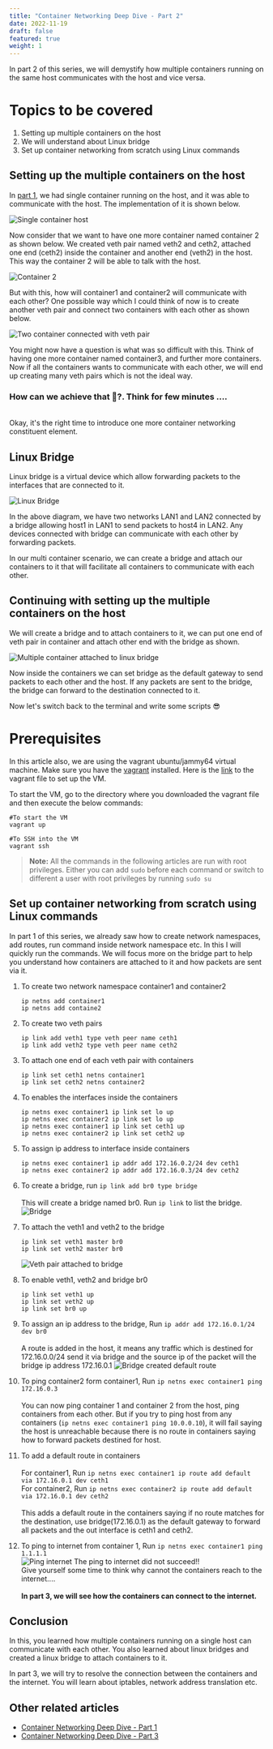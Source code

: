 ```yaml
---
title: "Container Networking Deep Dive - Part 2"
date: 2022-11-19
draft: false
featured: true
weight: 1
---
```


In part 2 of this series, we will demystify how multiple containers running on the same host communicates with the host and vice versa.

# Topics to be covered
1. Setting up multiple containers on the host
2. We will understand about Linux bridge
3. Set up container networking from scratch using Linux commands

## Setting up the multiple containers on the host

In [part 1](/blog/container-networking-deep-dive-p1/), we had single container running on the host, and it was able to communicate with the host. The
implementation of it is shown below.

![Single container host](/images/blog/container-networking-deep-dive-p2/single-container-host.png)

Now consider that we want to have one more container named container 2 as shown below. We created veth pair named veth2 and ceth2, attached
one end (ceth2) inside the container and another end (veth2) in the host. This way the container 2 will be able to talk with the host.

![Container 2](/images/blog/container-networking-deep-dive-p2/container-2.png)

But with this, how will container1 and container2 will communicate with each other? One possible way which I could think of now is to create
another veth pair and connect two containers with each other as shown below.

![Two container connected with veth pair](/images/blog/container-networking-deep-dive-p2/two-containers-with-veth-pair-connected.png)

You might now have a question is what was so difficult with this. Think of having one more container named container3, and further more containers.
Now if all the containers wants to communicate with each other, we will end up creating many veth pairs which is not the ideal way.

### How can we achieve that 🤔?. Think for few minutes  ....
\
Okay, it's the right time to introduce one more container networking constituent element.

## Linux Bridge

Linux bridge is a virtual device which allow forwarding packets to the interfaces that are connected to it.

![Linux Bridge](/images/blog/container-networking-deep-dive-p2/linux-bridge.png)

In the above diagram, we have two networks LAN1 and LAN2 connected by a bridge allowing host1 in LAN1 to send packets to host4 in LAN2.
Any devices connected with bridge can communicate with each other by forwarding packets.

In our multi container scenario, we can create a bridge and attach our containers to it that will facilitate all containers to communicate with each other.

## Continuing with setting up the multiple containers on the host

We will create a bridge and to attach containers to it, we can put one end of veth pair in container and attach other end with the bridge as shown.

![Multiple container attached to linux bridge](/images/blog/container-networking-deep-dive-p2/containers-attached-to-bridge.png)

Now inside the containers we can set bridge as the default gateway to send packets to each other and the host. If any packets are sent to the bridge,
the bridge can forward to the destination connected to it.

Now let's switch back to the terminal and write some scripts 😎

# Prerequisites
In this article also, we are using the vagrant ubuntu/jammy64 virtual machine. Make sure you have the
[vagrant](https://developer.hashicorp.com/vagrant/downloads) installed.
Here is the [link](https://github.com/arihant-2310/Container-Networking-Deep-Dive/blob/main/1-single-network-namespace/Vagrantfile) to the vagrant
file to set up the VM.

To start the VM, go to the directory where you downloaded the vagrant file and then execute the below commands:
```shell
#To start the VM
vagrant up

#To SSH into the VM
vagrant ssh
```

> **Note:** All the commands in the following articles are run with root privileges. Either you can add `sudo` before each command or switch to different a user with root
> privileges by running `sudo su`

## Set up container networking from scratch using Linux commands

In part 1 of this series, we already saw how to create network namespaces, add routes, run command inside network namespace etc. In this 
I will quickly run the commands. We will focus more on the bridge part to help you understand how containers are attached to it and how packets are sent via it.

1. To create two network namespace container1 and container2
    ```shell
    ip netns add container1
    ip netns add containe2
    ```

2. To create two veth pairs
    ```shell
    ip link add veth1 type veth peer name ceth1
    ip link add veth2 type veth peer name ceth2
    ```

3. To attach one end of each veth pair with containers
    ```shell
    ip link set ceth1 netns container1
    ip link set ceth2 netns container2
    ```

4. To enables the interfaces inside the containers
    ```shell
    ip netns exec container1 ip link set lo up
    ip netns exec container2 ip link set lo up
    ip netns exec container1 ip link set ceth1 up
    ip netns exec container2 ip link set ceth2 up
    ```

5. To assign ip address to interface inside containers
   ```shell
   ip netns exec container1 ip addr add 172.16.0.2/24 dev ceth1
   ip netns exec container2 ip addr add 172.16.0.3/24 dev ceth2
   ```

6. To create a bridge, run `ip link add br0 type bridge`  
\
This will create a bridge named br0. Run `ip link` to list the bridge.
![Bridge](/images/blog/container-networking-deep-dive-p2/terminal-bridge.png)

7. To attach the veth1 and veth2 to the bridge
   ```shell
   ip link set veth1 master br0
   ip link set veth2 master br0
   ```
   ![Veth pair attached to bridge](/images/blog/container-networking-deep-dive-p2/veth-pair-bridge-terminal.png)

8. To enable veth1, veth2 and bridge br0
   ```shell
   ip link set veth1 up
   ip link set veth2 up
   ip link set br0 up
   ```

9. To assign an ip address to the bridge, Run `ip addr add 172.16.0.1/24 dev br0`  
\
A route is added in the host, it means any traffic which is destined for 172.16.0.0/24 send it via bridge and
the source ip of the packet will the bridge ip address 172.16.0.1
![Bridge created default route](/images/blog/container-networking-deep-dive-p2/bridge-default-route.png)

10. To ping container2 form container1, Run `ip netns exec container1 ping 172.16.0.3`   
\
You can now ping container 1 and container 2 from the host, ping containers from each other. But if 
you try to ping host from any containers (`ip netns exec container1 ping 10.0.0.10`), it will fail saying the host is unreachable
because there is no route in containers saying how to forward packets destined for host.

11. To add a default route in containers    
\
For container1, Run `ip netns exec container1 ip route add default via 172.16.0.1 dev ceth1`  
For container2, Run `ip netns exec container2 ip route add default via 172.16.0.1 dev ceth2`  
\
This adds a default route in the containers saying if no route matches for the destination, use
bridge(172.16.0.1) as the default gateway to forward all packets and the out interface is ceth1 and ceth2.

12. To ping to internet from container 1, Run `ip netns exec container1 ping 1.1.1.1`  
![Ping internet](/images/blog/container-networking-deep-dive-p2/ping-internet.png)
The ping to internet did not succeed!!   
Give yourself some time to think why cannot the containers reach to the internet....  
\
**In part 3, we will see how the containers can connect to the internet.**

## Conclusion
In this, you learned how multiple containers running on a single host can communicate with each other.
You also learned about linux bridges and created a linux bridge to attach containers to it.

In part 3, we will try to resolve the connection between the containers and the internet. You will learn about
iptables, network address translation etc. 

## Other related articles
   - [Container Networking Deep Dive - Part 1](/blog/container-networking-deep-dive-p1/)
   - [Container Networking Deep Dive - Part 3](/blog/container-networking-deep-dive-p3/)